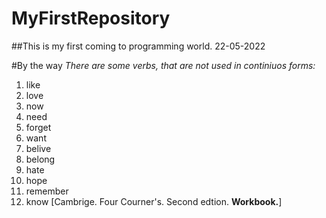 # MyFirstRepository
##This is my first coming to programming world. 22-05-2022


#By the way
*There are some verbs, that are not used in continiuos forms:*
1. like                          
2. love                          
3. now                           
4. need                          
5. forget                        
6. want
7. belive
8. belong
9. hate
10. hope
11. remember
12. know
[Cambrige. Four Courner's. Second edtion. **Workbook.**]


